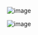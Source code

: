 ![image](https://user-images.githubusercontent.com/48549103/208560561-dc2fcc69-e66f-4051-9794-e90478c7f67d.png)

![image](https://user-images.githubusercontent.com/48549103/208279382-b7952f51-184a-4d3d-8712-6cdf8bcce8df.png)
